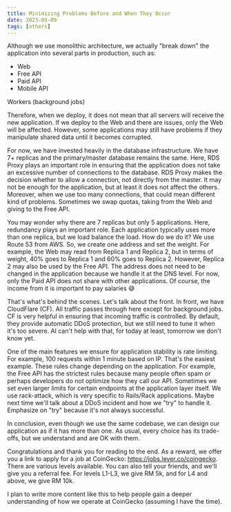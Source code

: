 ```yaml
---
title: Minimizing Problems Before and When They Occur
date: 2023-05-09
tags: [others]
---
```


Although we use monolithic architecture, we actually "break down" the
application into several parts in production, such as:

- Web
- Free API
- Paid API
- Mobile API

Workers (background jobs)

Therefore, when we deploy, it does not mean that all servers will receive the
new application. If we deploy to the Web and there are issues, only the Web
will be affected. However, some applications may still have problems if they
manipulate shared data until it becomes corrupted.

For now, we have invested heavily in the database infrastructure. We have 7+
replicas and the primary/master database remains the same. Here, RDS Proxy
plays an important role in ensuring that the application does not take an
excessive number of connections to the database. RDS Proxy makes the decision
whether to allow a connection, not directly from the master. It may not be
enough for the application, but at least it does not affect the others.
Moreover, when we use too many connections, that could mean different kind of
problems. Sometimes we swap quotas, taking from the Web and giving to the Free
API.

You may wonder why there are 7 replicas but only 5 applications. Here,
redundancy plays an important role. Each application typically uses more than
one replica, but we load balance the load. How do we do it? We use Route 53
from AWS. So, we create one address and set the weight. For example, the Web
may read from Replica 1 and Replica 2, but in terms of weight, 40% goes to
Replica 1 and 60% goes to Replica 2. However, Replica 2 may also be used by the
Free API. The address does not need to be changed in the application because we
handle it at the DNS level. For now, only the Paid API does not share with
other applications. Of course, the income from it is important to pay salaries
😅

That's what's behind the scenes. Let's talk about the front. In front, we have
CloudFlare (CF). All traffic passes through here except for background jobs. CF
is very helpful in ensuring that incoming traffic is controlled. By default,
they provide automatic DDoS protection, but we still need to tune it when it's
too severe. AI can't help with that, for today at least, tomorrow we don't know
yet.

One of the main features we ensure for application stability is rate limiting.
For example, 100 requests within 1 minute based on IP. That's the easiest
example. These rules change depending on the application. For example, the Free
API has the strictest rules because many people often spam or perhaps
developers do not optimize how they call our API. Sometimes we set even larger
limits for certain endpoints at the application layer itself. We use
rack-attack, which is very specific to Rails/Rack applications. Maybe next time
we'll talk about a DDoS incident and how we "try" to handle it. Emphasize on
"try" because it's not always successful.

In conclusion, even though we use the same codebase, we can design our
application as if it has more than one. As usual, every choice has its
trade-offs, but we understand and are OK with them.

Congratulations and thank you for reading to the end. As a reward, we offer you
a link to apply for a job at CoinGecko: https://jobs.lever.co/coingecko. There
are various levels available. You can also tell your friends, and we'll give
you a referral fee. For levels L1-L3, we give RM 5k, and for L4 and above, we
give RM 10k.

I plan to write more content like this to help people gain a deeper
understanding of how we operate at CoinGecko (assuming I have the time).
